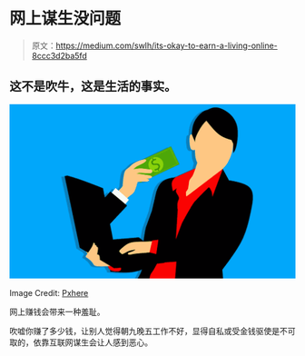 # 网上谋生没问题

> 原文：<https://medium.com/swlh/its-okay-to-earn-a-living-online-8ccc3d2ba5fd>

## 这不是吹牛，这是生活的事实。

![](img/33cc8e16ee28e595cd807f28c7305e8b.png)

Image Credit: [Pxhere](https://pxhere.com/en/photo/1453797)

网上赚钱会带来一种羞耻。

吹嘘你赚了多少钱，让别人觉得朝九晚五工作不好，显得自私或受金钱驱使是不可取的，依靠互联网谋生会让人感到恶心。